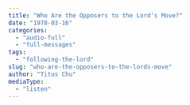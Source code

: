 ```yaml
---
title: "Who Are the Opposers to the Lord's Move?"
date: "1978-03-16"
categories: 
  - "audio-full"
  - "full-messages"
tags: 
  - "following-the-lord"
slug: "who-are-the-opposers-to-the-lords-move"
author: "Titus Chu"
mediaType: 
  - "listen"
---
```



